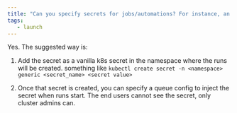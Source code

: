 ```yaml
---
title: "Can you specify secrets for jobs/automations? For instance, an API key which you do not wish to be directly visible to users?"
tags:
   - launch
---
```


Yes. The suggested way is:

  1. Add the secret as a vanilla k8s secret in the namespace where the runs will be created. something like `kubectl create secret -n <namespace> generic <secret_name> <secret value>`

 2. Once that secret is created, you can specify a queue config to inject the secret when runs start. The end users cannot see the secret, only cluster admins can.